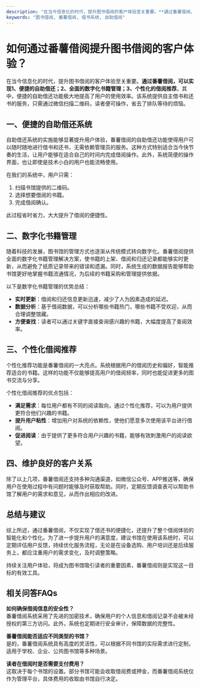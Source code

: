 ```yaml
---
description: "在当今信息化的时代，提升图书借阅的客户体验至关重要。**通过番薯借阅，可以实现1、便捷的自助借还；2、全面的数字化书籍管理；3、个性化的借阅推荐**。其中，便捷的自助借还功能极大地提高了用户的使用效率。该系统提供自主借书和还书的服务，只需通过微信扫描二维码，读者便可操作，省去了排队等待的烦恼。"
keywords: "图书借阅, 番薯借阅, 借书系统, 自助借阅"
---
```

# 如何通过番薯借阅提升图书借阅的客户体验？

在当今信息化的时代，提升图书借阅的客户体验至关重要。**通过番薯借阅，可以实现1、便捷的自助借还；2、全面的数字化书籍管理；3、个性化的借阅推荐**。其中，便捷的自助借还功能极大地提高了用户的使用效率。该系统提供自主借书和还书的服务，只需通过微信扫描二维码，读者便可操作，省去了排队等待的烦恼。

## **一、便捷的自助借还系统**

自助借还系统的实施能够显著提升用户体验，番薯借阅的自助借还功能使得用户可以随时随地进行借书和还书，无需依赖管理员的服务。这种方式特别适合当今快节奏的生活，让用户能够在适合自己的时间内完成借阅操作。此外，系统简便的操作界面，也让即使是技术小白的用户也能流畅使用。

在我们的系统中，用户只需：

1. 扫描书馆提供的二维码。
2. 选择想要借阅的书籍。
3. 完成借阅确认。

此过程省时省力，大大提升了借阅的便捷性。

## **二、数字化书籍管理**

随着科技的发展，图书馆的管理方式也逐渐从传统模式转向数字化。番薯借阅提供全面的数字化书籍管理解决方案，使书籍的上架、借阅和归还记录都能够实时更新，从而避免了纸质记录带来的错误和遗漏。同时，系统生成的数据报告能够帮助书馆更好地掌握书籍流通情况，为后续的书籍采购和管理提供依据。

以下是数字化书籍管理的优势总结：

- **实时更新**：借阅和归还信息更新迅速，减少了人为因素造成的延迟。
- **数据分析**：基于借阅数据，可以分析哪些书籍热门，哪些书籍不受欢迎，从而合理调整馆藏。
- **方便查找**：读者可以通过关键字直接查询感兴趣的书籍，大幅度提高了查阅效率。

## **三、个性化借阅推荐**

个性化推荐功能是番薯借阅的一大亮点。系统根据用户的借阅历史和偏好，智能推荐适合的书籍。这样的功能不仅能够提高用户的借阅频率，同时也能促进更多的图书交流与分享。

个性化借阅推荐的优点包括：

- **满足需求**：每位用户都有不同的阅读取向，通过个性化推荐，可以为用户提供更符合他们兴趣的书籍。
- **提升用户粘性**：增加用户对系统的依赖性，使他们愿意多次使用该平台进行借阅。
- **促进阅读**：由于提供了更多符合用户兴趣的书籍，能够有效刺激用户的阅读欲望。

## **四、维护良好的客户关系**

除了以上几项，番薯借阅还支持多种沟通渠道，如微信公众号、APP推送等，确保用户在使用过程中有问题时能够及时获取帮助。同时，定期反馈调查表可以帮助书馆了解用户的需求和意见，从而作出相应的改进。

## **总结与建议**

综上所述，通过番薯借阅，不仅实现了借还书的便捷化，还提升了整个借阅体验的智能化和个性化。为了进一步提升用户的满意度，建议书馆在使用该系统时，可以定期评估用户反馈，持续优化服务流程，无论是在设备选购、用户培训还是后续服务上，都应注重用户的需求变化，及时调整策略。

持续关注用户体验，将成为图书馆吸引读者的重要因素，番薯借阅则是实现这一目标的有效工具。

## 相关问答FAQs

**如何确保借阅信息的安全性？**  
番薯借阅系统采用了先进的加密技术，确保用户的个人信息和借阅记录不会被未经授权的第三方访问。此外，系统也定期进行安全审计，保障数据的完整性。

**番薯借阅能否适应不同类型的书馆？**  
是的，番薯借阅系统具有高度的灵活性，可以根据不同书馆的实际需求进行定制，适用于学校、企业、公共图书馆等多种场景。

**读者在借阅时是否需要支付费用？**  
这取决于每个书馆的设置。部分书馆可能会收取借阅费或押金，而番薯借阅系统仅作为管理平台，具体费用的收取由书馆自行决定。
